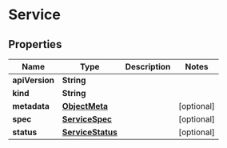 
# Service

## Properties
Name | Type | Description | Notes
------------ | ------------- | ------------- | -------------
**apiVersion** | **String** |  | 
**kind** | **String** |  | 
**metadata** | [**ObjectMeta**](ObjectMeta.md) |  |  [optional]
**spec** | [**ServiceSpec**](ServiceSpec.md) |  |  [optional]
**status** | [**ServiceStatus**](ServiceStatus.md) |  |  [optional]



